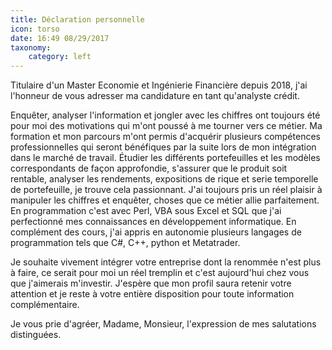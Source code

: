 ```yaml
---
title: Déclaration personnelle
icon: torso
date: 16:49 08/29/2017
taxonomy:
    category: left
---
```


Titulaire d'un Master Economie et Ingénierie Financière depuis 2018, j'ai l'honneur de vous adresser ma candidature en tant qu'analyste crédit.

Enquêter, analyser l'information et jongler avec les chiffres ont toujours été pour moi des motivations qui m'ont poussé à me tourner vers ce métier. Ma formation et mon parcours m'ont permis d'acquérir plusieurs compétences professionnelles qui seront bénéfiques par la suite lors de mon intégration dans le marché de travail. Étudier les différents portefeuilles et les modèles correspondants de façon approfondie, s'assurer que le produit soit rentable, analyser les rendements, expositions de rique et serie temporelle de portefeuille, je trouve cela passionnant. J'ai toujours pris un réel plaisir à manipuler les chiffres et enquêter, choses que ce métier allie parfaitement. En programmation c'est avec Perl, VBA sous Excel et SQL que j'ai perfectionné mes connaissances en développement informatique. En complément des cours, j'ai appris en autonomie plusieurs langages de programmation tels que C#, C++, python et Metatrader.

Je souhaite vivement intégrer votre entreprise dont la renommée n'est plus à faire, ce serait pour moi un réel tremplin et c'est aujourd'hui chez vous que j'aimerais m'investir. J'espère que mon profil saura retenir votre attention et je reste à votre entière disposition pour toute information complémentaire.

Je vous prie d'agréer, Madame, Monsieur, l'expression de mes salutations distinguées.